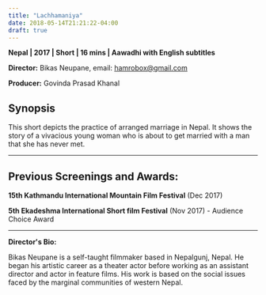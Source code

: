 ```yaml
---
title: "Lachhamaniya"
date: 2018-05-14T21:21:22-04:00
draft: true
---
```


**Nepal | 2017 | Short | 16 mins | Aawadhi with English subtitles**

**Director:**  Bikas Neupane, email: hamrobox@gmail.com

**Producer:** Govinda Prasad Khanal

## Synopsis

This short depicts the practice of arranged marriage in Nepal. It shows the story of a vivacious young woman who is about to get married with a man that she has never met.

---

## Previous Screenings and Awards:

**15th Kathmandu International Mountain Film Festival** (Dec 2017)

**5th Ekadeshma International Short film Festival** (Nov 2017) - Audience Choice Award

---

**Director's Bio:**

Bikas Neupane is a self-taught filmmaker based in Nepalgunj, Nepal. He began his artistic career as a theater actor  before working as an assistant director and actor in feature films. His work is based on the social issues faced by the marginal communities of western Nepal.